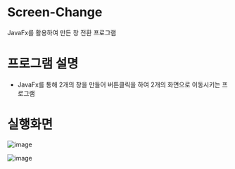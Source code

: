 # Screen-Change
JavaFx를 활용하여 만든 창 전환 프로그램
# 프로그램 설명
- JavaFx를 통해 2개의 창을 만들어 버튼클릭을 하여 2개의 화면으로 이동시키는 프로그램

# 실행화면
![image](https://user-images.githubusercontent.com/122009563/213372387-21746e1a-b593-4e18-ba96-53a515b8d5f9.png)

![image](https://user-images.githubusercontent.com/122009563/213372765-f733dc1b-0375-4b67-81c4-5230648a0e60.png)

